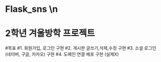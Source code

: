 # Flask_sns \n
# 2학년 겨울방학 프로젝트
#목표
#1. 회원가입, 로그인 구현
#2. 게시판 글쓰기,삭제,수정 구현
#3. 소셜 로그인 (네이버, 구글, 카카오) 구현
#4. 도메인 연결 베포 구현 (실제X)
